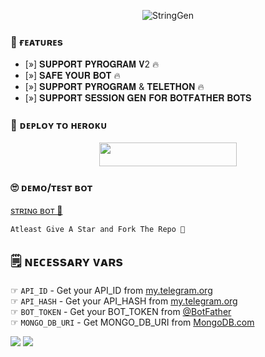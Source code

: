 <p align="center">
  <img src="https://telegra.ph/file/8385702959b559b198991.jpg" alt="StringGen">

 
### 🤤 ғᴇᴀᴛᴜʀᴇs

- [»] 𝐒𝐔𝐏𝐏𝐎𝐑𝐓 𝐏𝐘𝐑𝐎𝐆𝐑𝐀𝐌 𝐕2 🔥
- [»] 𝐒𝐀𝐅𝐄 𝐘𝐎𝐔𝐑 𝐁𝐎𝐓 🔥
- [»] 𝐒𝐔𝐏𝐏𝐎𝐑𝐓 𝐏𝐘𝐑𝐎𝐆𝐑𝐀𝐌 & 𝐓𝐄𝐋𝐄𝐓𝐇𝐎𝐍 🔥
- [»] 𝐒𝐔𝐏𝐏𝐎𝐑𝐓 𝐒𝐄𝐒𝐒𝐈𝐎𝐍 𝐆𝐄𝐍 𝐅𝐎𝐑 𝐁𝐎𝐓𝐅𝐀𝐓𝐇𝐄𝐑 𝐁𝐎𝐓𝐒

### 🚀 ᴅᴇᴘʟᴏʏ ᴛᴏ ʜᴇʀᴏᴋᴜ
  
  <p align="center"><a href="https://dashboard.heroku.com/new?template=https://github.com/BABY-MUSIC/BABYSTRING_GEN"> <img src="https://img.shields.io/badge/Deploy%20To%20Heroku-black?style=for-the-badge&logo=heroku" width="220" height="38.45"/></a></p>



### 🙄 ᴅᴇᴍᴏ/ᴛᴇsᴛ ʙᴏᴛ
  
  [sᴛʀɪɴɢ ʙᴏᴛ 🍑](https://telegram.me/StringSesssionGeneratorRobot)

```
Atleast Give A Star and Fork The Repo 🖤
```

## 🗒️ ɴᴇᴄᴇssᴀʀʏ ᴠᴀʀs

☞ `API_ID` - Get your API_ID from [my.telegram.org](https://my.telegram.org/apps)<br>
☞ `API_HASH` - Get your API_HASH from [my.telegram.org](https://my.telegram.org/apps)<br>
☞ `BOT_TOKEN` - Get your BOT_TOKEN from [@BotFather](https://t.me/BotFather)<br>
☞ `MONGO_DB_URI` - Get MONGO_DB_URI from [MongoDB.com](https://cloud.mongodb.com)<br>


<img src="https://user-images.githubusercontent.com/73097560/115834477-dbab4500-a447-11eb-908a-139a6edaec5c.gif">
<img src="https://user-images.githubusercontent.com/73097560/115834477-dbab4500-a447-11eb-908a-139a6edaec5c.gif">


